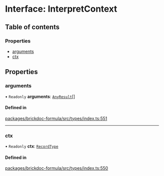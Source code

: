 # Interface: InterpretContext

## Table of contents

### Properties

- [arguments](InterpretContext.md#arguments)
- [ctx](InterpretContext.md#ctx)

## Properties

### <a id="arguments" name="arguments"></a> arguments

• `Readonly` **arguments**: [`AnyResult`](../README.md#anyresult)[]

#### Defined in

[packages/brickdoc-formula/src/types/index.ts:551](https://github.com/brickdoc/brickdoc/blob/main/packages/brickdoc-formula/src/types/index.ts#L551)

___

### <a id="ctx" name="ctx"></a> ctx

• `Readonly` **ctx**: [`RecordType`](RecordType.md)

#### Defined in

[packages/brickdoc-formula/src/types/index.ts:550](https://github.com/brickdoc/brickdoc/blob/main/packages/brickdoc-formula/src/types/index.ts#L550)
